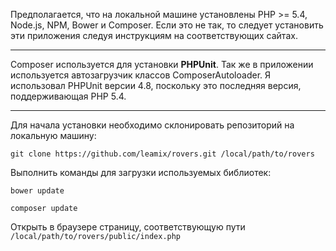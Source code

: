 Предполагается, что на локальной машине установлены PHP >= 5.4, Node.js, NPM, Bower и Composer.
Если это не так, то следует установить эти приложения следуя инструкциям на соответствующих сайтах.

***

Composer используется для установки **PHPUnit**. Так же в приложении используется автозагрузчик классов ComposerAutoloader.
Я использовал PHPUnit версии 4.8, поскольку это последняя версия, поддерживающая PHP 5.4.

***

Для начала установки необходимо склонировать репозиторий на локальную машину:

`git clone https://github.com/leamix/rovers.git /local/path/to/rovers`

Выполнить команды для загрузки используемых библиотек:

`bower update`

`composer update`

Открыть в браузере страницу, соответствующую пути `/local/path/to/rovers/public/index.php`



